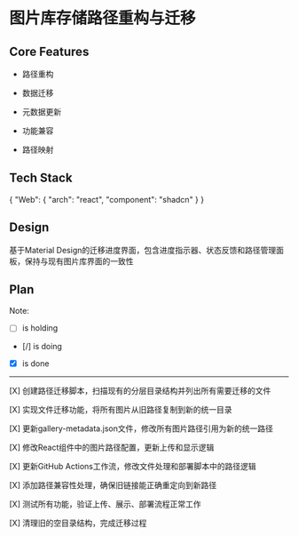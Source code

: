# 图片库存储路径重构与迁移

## Core Features

- 路径重构

- 数据迁移

- 元数据更新

- 功能兼容

- 路径映射

## Tech Stack

{
  "Web": {
    "arch": "react",
    "component": "shadcn"
  }
}

## Design

基于Material Design的迁移进度界面，包含进度指示器、状态反馈和路径管理面板，保持与现有图片库界面的一致性

## Plan

Note: 

- [ ] is holding
- [/] is doing
- [X] is done

---

[X] 创建路径迁移脚本，扫描现有的分层目录结构并列出所有需要迁移的文件

[X] 实现文件迁移功能，将所有图片从旧路径复制到新的统一目录

[X] 更新gallery-metadata.json文件，修改所有图片路径引用为新的统一路径

[X] 修改React组件中的图片路径配置，更新上传和显示逻辑

[X] 更新GitHub Actions工作流，修改文件处理和部署脚本中的路径逻辑

[X] 添加路径兼容性处理，确保旧链接能正确重定向到新路径

[X] 测试所有功能，验证上传、展示、部署流程正常工作

[X] 清理旧的空目录结构，完成迁移过程
